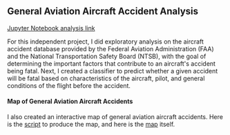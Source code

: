 ## General Aviation Aircraft Accident Analysis

[Jupyter Notebook analysis link](https://github.com/thwhitfield/Data_Science_Portfolio/blob/master/General%20Aviation%20Aircraft%20Accident%20Analysis/General_Aviation_Aircraft_Accident_Analysis.ipynb)

For this independent project, I did exploratory analysis on the aircraft accident database provided by the Federal Aviation Administration (FAA) and the National Transportation Safety Board (NTSB), with the goal of determining the important factors that contribute to an aircraft's accident being fatal. Next, I created a classifier to predict whether a given accident will be fatal based on characteristics of the aircraft, pilot, and general conditions of the flight before the accident.

#### Map of General Aviation Aircraft Accidents
I also created an interactive map of general aviation aircraft accidents. Here is the [script](https://github.com/thwhitfield/Data_Science_Portfolio/blob/master/General%20Aviation%20Aircraft%20Accident%20Analysis/Mapping_General_Aviation_Aircraft_Accidents.ipynb) to produce the map, and here is the [map](https://github.com/thwhitfield/Data_Science_Portfolio/blob/master/General%20Aviation%20Aircraft%20Accident%20Analysis/General_Aviation_Accident_Map_2010_to_present.html) itself.
